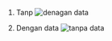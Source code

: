 1. Tanp
   ![denagan data](https://github.com/user-attachments/assets/6e1db91c-b20b-4003-8d86-297a0176edb1)
   
2. Dengan data
   ![tanpa data](https://github.com/user-attachments/assets/7b466989-3e5b-4cf3-8013-138a870968b1)
